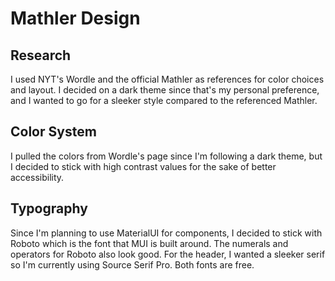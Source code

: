 # Mathler Design

## Research

I used NYT's Wordle and the official Mathler as references for color choices and layout. I decided on a dark theme since that's my personal preference, and I wanted to go for a sleeker style compared to the referenced Mathler.

## Color System

I pulled the colors from Wordle's page since I'm following a dark theme, but I decided to stick with high contrast values for the sake of better accessibility.

## Typography

Since I'm planning to use MaterialUI for components, I decided to stick with Roboto which is the font that MUI is built around. The numerals and operators for Roboto also look good. For the header, I wanted a sleeker serif so I'm currently using Source Serif Pro. Both fonts are free.